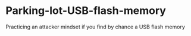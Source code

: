 # Parking-lot-USB-flash-memory
Practicing an attacker mindset if you find by chance a USB flash memory 

